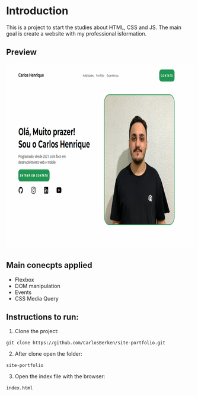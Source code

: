 # Introduction

This is a project to start the studies about HTML, CSS and JS.
The main goal is create a website with my professional isformation.

## Preview

<img src="https://github.com/CarlosBerken/site-portfolio/blob/main/preview.png" height="500"/>

## Main conecpts applied

- Flexbox
- DOM manipulation
- Events
- CSS Media Query

## Instructions to run:

1. Clone the project:

```
git clone https://github.com/CarlosBerken/site-portfolio.git

```

2. After clone open the folder:

```
site-portfolio
```

3. Open the index file with the browser:

```
index.html
```
